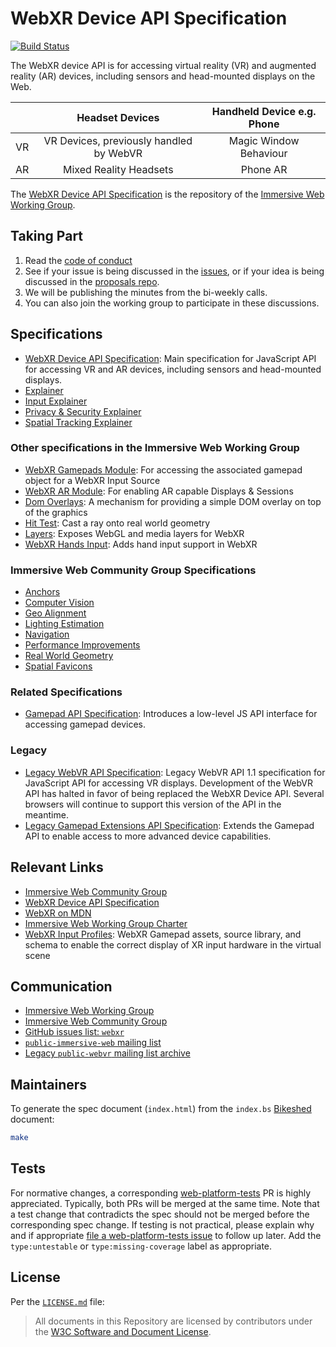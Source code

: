# WebXR Device API Specification

[![Build Status](https://travis-ci.org/immersive-web/webxr.svg?branch=master)](https://travis-ci.org/immersive-web/webxr)

The WebXR device API is for accessing virtual reality (VR) and augmented reality (AR) devices, including sensors and head-mounted displays on the Web. 

|    |             Headset Devices             | Handheld Device e.g. Phone |
|----|:---------------------------------------:|:--------------------------:|
| VR | VR Devices, previously handled by WebVR | Magic Window Behaviour     |
| AR | Mixed Reality Headsets                  | Phone AR                   |

The [WebXR Device API Specification][1] is the repository of the [Immersive Web Working Group][17].

## Taking Part

1. Read the [code of conduct][18]
2. See if your issue is being discussed in the [issues][8], or if your idea is being discussed in the [proposals repo][19].
3. We will be publishing the minutes from the bi-weekly calls.
4. You can also join the working group to participate in these discussions.

## Specifications

* [WebXR Device API Specification][1]: Main specification for JavaScript API for accessing VR and AR devices, including sensors and head-mounted displays.
* [Explainer][21]
* [Input Explainer][22]
* [Privacy & Security Explainer][23]
* [Spatial Tracking Explainer][24]

### Other specifications in the Immersive Web Working Group

* [WebXR Gamepads Module][25]: For accessing the associated gamepad object for a WebXR Input Source
* [WebXR AR Module][26]: For enabling AR capable Displays & Sessions
* [Dom Overlays][27]: A mechanism for providing a simple DOM overlay on top of the graphics
* [Hit Test][28]: Cast a ray onto real world geometry
* [Layers][30]: Exposes WebGL and media layers for WebXR
* [WebXR Hands Input][31]: Adds hand input support in WebXR

### Immersive Web Community Group Specifications

* [Anchors][32]
* [Computer Vision][33]
* [Geo Alignment][34]
* [Lighting Estimation][35]
* [Navigation][36]
* [Performance Improvements][37]
* [Real World Geometry][38]
* [Spatial Favicons][39]

### Related Specifications

* [Gamepad API Specification][5]: Introduces a low-level JS API interface for accessing gamepad devices.

### Legacy
* [Legacy WebVR API Specification][2]: Legacy WebVR API 1.1 specification for JavaScript API for accessing VR displays. Development of the WebVR API has halted in favor of being replaced the WebXR Device API. Several browsers will continue to support this version of the API in the meantime.
* [Legacy Gamepad Extensions API Specification][6]: Extends the Gamepad API to enable access to more advanced device capabilities.

## Relevant Links

* [Immersive Web Community Group][3]
* [WebXR Device API Specification][1]
* [WebXR on MDN][16]
* [Immersive Web Working Group Charter][4]
* [WebXR Input Profiles][29]: WebXR Gamepad assets, source library, and schema to enable the correct display of XR input hardware in the virtual scene

## Communication

* [Immersive Web Working Group][17]
* [Immersive Web Community Group][3]
* [GitHub issues list: `webxr`][8]
* [`public-immersive-web` mailing list][20]
* [Legacy `public-webvr` mailing list archive][7]

## Maintainers

To generate the spec document (`index.html`) from the `index.bs` [Bikeshed][10] document:

```sh
make
```


## Tests

For normative changes, a corresponding
[web-platform-tests][11] PR is highly appreciated. Typically,
both PRs will be merged at the same time. Note that a test change that contradicts the spec should
not be merged before the corresponding spec change. If testing is not practical, please explain why
and if appropriate [file a web-platform-tests issue][12]
to follow up later. Add the `type:untestable` or `type:missing-coverage` label as appropriate.


## License

Per the [`LICENSE.md`](LICENSE.md) file:

> All documents in this Repository are licensed by contributors under the  [W3C Software and Document License](https://www.w3.org/Consortium/Legal/copyright-software).

<!-- Links -->
[1]: https://immersive-web.github.io/webxr/
[2]: https://immersive-web.github.io/webvr/
[3]: https://www.w3.org/community/webvr/
[4]: https://www.w3.org/2020/05/immersive-web-wg-charter.html
[5]: https://w3c.github.io/gamepad/
[6]: https://w3c.github.io/gamepad/extensions.html
[7]: https://lists.w3.org/Archives/Public/public-webvr/
[8]: https://github.com/immersive-web/webxr/issues
[10]: https://github.com/tabatkins/bikeshed
[11]: https://github.com/web-platform-tests/wpt
[12]: https://github.com/web-platform-tests/wpt/issues/new
[13]: http://www.w3.org/Consortium/Legal/2015/copyright-software-and-document
[14]: https://www.w3.org/community/about/agreements/cla/
[15]: https://www.w3.org/Consortium/Legal/2008/03-bsd-license.html
[16]: https://developer.mozilla.org/en-US/docs/Web/API/WebXR_Device_API
[17]: https://w3.org/immersive-web
[18]: https://immersive-web.github.io/homepage/code-of-conduct.html
[19]: https://github.com/immersive-web/proposals
[20]: https://lists.w3.org/Archives/Public/public-immersive-web-wg/
[21]:https://immersive-web.github.io/webxr/explainer.html
[22]:https://immersive-web.github.io/webxr/input-explainer.html
[23]:https://immersive-web.github.io/webxr/privacy-security-explainer.html
[24]:https://immersive-web.github.io/webxr/spatial-tracking-explainer.html
[25]:https://github.com/immersive-web/webxr-gamepads-module
[26]:https://github.com/immersive-web/webxr-ar-module
[27]:https://github.com/immersive-web/dom-overlays
[28]:https://github.com/immersive-web/hit-test
[29]:https://github.com/immersive-web/webxr-input-profiles
[30]:https://github.com/immersive-web/layers
[31]:https://github.com/immersive-web/webxr-hands-input
[32]:https://github.com/immersive-web/anchors
[33]:https://github.com/immersive-web/computer-vision
[34]:https://github.com/immersive-web/geo-alignment
[35]:https://github.com/immersive-web/lighting-estimation
[36]:https://github.com/immersive-web/navigation
[37]:https://github.com/immersive-web/performance-improvements
[38]:https://github.com/immersive-web/real-world-geometry
[39]:https://github.com/immersive-web/spatial-favicons
